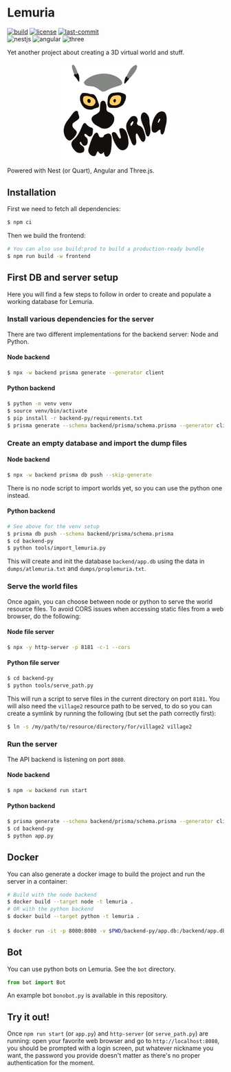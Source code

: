 # Lemuria

[![build](https://img.shields.io/github/actions/workflow/status/7185/lemuria/lemuria.yml?style=flat-square)](https://github.com/7185/lemuria/actions)
[![license](https://img.shields.io/github/license/7185/lemuria.svg?style=flat-square)](https://opensource.org/licenses/MIT)
[![last-commit](https://img.shields.io/github/last-commit/7185/lemuria?display_timestamp=author&style=flat-square)](https://github.com/7185/lemuria/commits/master) \
![nestjs](https://img.shields.io/github/package-json/dependency-version/7185/lemuria/@nestjs/core?filename=backend%2Fpackage.json&label=nestjs&style=flat-square&logo=nestjs&color=%23E0234E)
![angular](https://img.shields.io/github/package-json/dependency-version/7185/lemuria/@angular/core?filename=frontend%2Fpackage.json&label=angular&style=flat-square&logo=angular&color=%230F0F11)
![three](https://img.shields.io/github/package-json/dependency-version/7185/lemuria/three?filename=frontend%2Fpackage.json&style=flat-square&logo=three.js&color=%23000000)

Yet another project about creating a 3D virtual world and stuff.

<p align="center">
<img src="frontend/src/app/logo/logo.component.svg" alt="Lemuria" width="256"/>
</p>

Powered with Nest (or Quart), Angular and Three.js.

## Installation

First we need to fetch all dependencies:

```bash
$ npm ci
```

Then we build the frontend:

```bash
# You can also use build:prod to build a production-ready bundle
$ npm run build -w frontend
```

## First DB and server setup

Here you will find a few steps to follow in order to create and populate a working database for Lemuria.

### Install various dependencies for the server

There are two different implementations for the backend server: Node and Python.

#### Node backend
```bash
$ npx -w backend prisma generate --generator client
```

#### Python backend
```bash
$ python -m venv venv
$ source venv/bin/activate
$ pip install -r backend-py/requirements.txt
$ prisma generate --schema backend/prisma/schema.prisma --generator client-py
```
### Create an empty database and import the dump files

#### Node backend
```bash
$ npx -w backend prisma db push --skip-generate
```
There is no node script to import worlds yet, so you can use the python one instead.

#### Python backend
```bash
# See above for the venv setup
$ prisma db push --schema backend/prisma/schema.prisma
$ cd backend-py
$ python tools/import_lemuria.py
```

This will create and init the database `backend/app.db` using the data in `dumps/atlemuria.txt` and `dumps/proplemuria.txt`.

### Serve the world files

Once again, you can choose between node or python to serve the world resource files. To avoid CORS issues when accessing static files from a web browser, do the following:

#### Node file server
```bash
$ npx -y http-server -p 8181 -c-1 --cors
```

#### Python file server
```bash
$ cd backend-py
$ python tools/serve_path.py
```

This will run a script to serve files in the current directory on port `8181`.
You will also need the `village2` resource path to be served, to do so you can create a symlink by running the following (but set the path correctly first):

```bash
$ ln -s /my/path/to/resource/directory/for/village2 village2
```

### Run the server

The API backend is listening on port `8080`.

#### Node backend

```bash
$ npm -w backend run start
```

#### Python backend

```bash
$ prisma generate --schema backend/prisma/schema.prisma --generator client-py # only needed if the prisma version or the schema changed
$ cd backend-py
$ python app.py
```

## Docker

You can also generate a docker image to build the project and run the server in a container:

```bash
# Build with the node backend
$ docker build --target node -t lemuria .
# OR with the python backend
$ docker build --target python -t lemuria .

$ docker run -it -p 8080:8080 -v $PWD/backend-py/app.db:/backend/app.db -v $PWD/dumps:/backend/dumps lemuria
```

## Bot

You can use python bots on Lemuria. See the `bot` directory.
```python
from bot import Bot
```

An example bot `bonobot.py` is available in this repository.

## Try it out!

Once `npm run start` (or `app.py`) and `http-server` (or `serve_path.py`) are running: open your favorite web browser and go to `http://localhost:8080`,
you should be prompted with a login screen, put whatever nickname you want, the password you provide doesn't matter as
there's no proper authentication for the moment.
